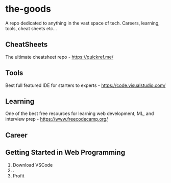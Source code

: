 # the-goods
A repo dedicated to anything in the vast space of tech. Careers, learning, tools, cheat sheets etc...

## CheatSheets
The ultimate cheatsheet repo - https://quickref.me/

## Tools
Best full featured IDE for starters to experts - https://code.visualstudio.com/

## Learning
One of the best free resources for learning web development, ML, and interview prep - https://www.freecodecamp.org/

## Career

## Getting Started in Web Programming
1. Download VSCode
2. .
3. Profit

